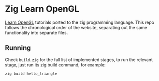 # Zig Learn OpenGL

[Learn OpenGL](learnopengl.com) tutorials ported to the zig programming language. This repo follows
the chronological order of the website, separating out the same functionality into separate files.

## Running

Check `build.zig` for the full list of implemented stages, to run the relevant stage, just run its
zig build command, for example:

```
zig build hello_triangle
```
